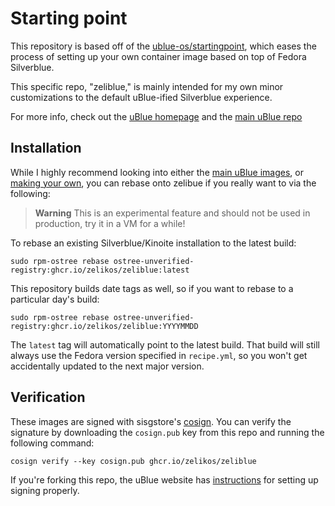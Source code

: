 # Starting point

This repository is based off of the [ublue-os/startingpoint](https://github.com/ublue-os/startingpoint), which eases the process of setting up your own container image based on top of Fedora Silverblue.

This specific repo, "zeliblue," is mainly intended for my own minor customizations to the default uBlue-ified Silverblue experience.

For more info, check out the [uBlue homepage](https://ublue.it/) and the [main uBlue repo](https://github.com/ublue-os/main/)

## Installation

While I highly recommend looking into either the [main uBlue images](https://ublue.it/images/), or [making your own](https://ublue.it/making-your-own/), you can rebase onto zelibue if you really want to via the following:

> **Warning**
> This is an experimental feature and should not be used in production, try it in a VM for a while!

To rebase an existing Silverblue/Kinoite installation to the latest build:

```
sudo rpm-ostree rebase ostree-unverified-registry:ghcr.io/zelikos/zeliblue:latest
```

This repository builds date tags as well, so if you want to rebase to a particular day's build:

```
sudo rpm-ostree rebase ostree-unverified-registry:ghcr.io/zelikos/zeliblue:YYYYMMDD
```

The `latest` tag will automatically point to the latest build. That build will still always use the Fedora version specified in `recipe.yml`, so you won't get accidentally updated to the next major version.

## Verification

These images are signed with sisgstore's [cosign](https://docs.sigstore.dev/cosign/overview/). You can verify the signature by downloading the `cosign.pub` key from this repo and running the following command:

    cosign verify --key cosign.pub ghcr.io/zelikos/zeliblue

If you're forking this repo, the uBlue website has [instructions](https://ublue.it/making-your-own/) for setting up signing properly.